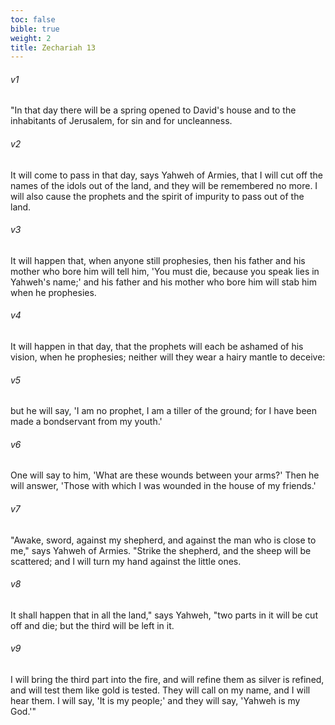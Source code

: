 ```yaml
---
toc: false
bible: true
weight: 2
title: Zechariah 13
---
```




###### v1 
"In that day there will be a spring opened to David's house and to the inhabitants of Jerusalem, for sin and for uncleanness. 

###### v2 
It will come to pass in that day, says Yahweh of Armies, that I will cut off the names of the idols out of the land, and they will be remembered no more. I will also cause the prophets and the spirit of impurity to pass out of the land. 

###### v3 
It will happen that, when anyone still prophesies, then his father and his mother who bore him will tell him, 'You must die, because you speak lies in Yahweh's name;' and his father and his mother who bore him will stab him when he prophesies. 

###### v4 
It will happen in that day, that the prophets will each be ashamed of his vision, when he prophesies; neither will they wear a hairy mantle to deceive: 

###### v5 
but he will say, 'I am no prophet, I am a tiller of the ground; for I have been made a bondservant from my youth.' 

###### v6 
One will say to him, 'What are these wounds between your arms?' Then he will answer, 'Those with which I was wounded in the house of my friends.' 

###### v7 
"Awake, sword, against my shepherd, and against the man who is close to me," says Yahweh of Armies. "Strike the shepherd, and the sheep will be scattered; and I will turn my hand against the little ones. 

###### v8 
It shall happen that in all the land," says Yahweh, "two parts in it will be cut off and die; but the third will be left in it. 

###### v9 
I will bring the third part into the fire, and will refine them as silver is refined, and will test them like gold is tested. They will call on my name, and I will hear them. I will say, 'It is my people;' and they will say, 'Yahweh is my God.'"

